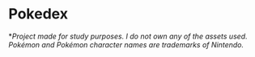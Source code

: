 # Pokedex

\*_Project made for study purposes. I do not own any of the assets used. Pokémon and Pokémon character names are trademarks of Nintendo._
